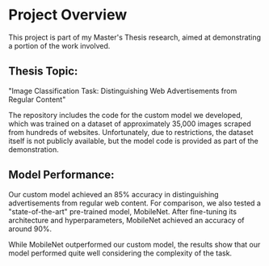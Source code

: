 # __Project Overview__
This project is part of my Master's Thesis research, aimed at demonstrating a portion of the work involved.

## __Thesis Topic__:
"Image Classification Task: Distinguishing Web Advertisements from Regular Content"

The repository includes the code for the custom model we developed, which was trained on a dataset of approximately 35,000 images scraped from hundreds of websites. Unfortunately, due to restrictions, the dataset itself is not publicly available, but the model code is provided as part of the demonstration.

## __Model Performance:__
Our custom model achieved an 85% accuracy in distinguishing advertisements from regular web content. For comparison, we also tested a "state-of-the-art" pre-trained model, MobileNet. After fine-tuning its architecture and hyperparameters, MobileNet achieved an accuracy of around 90%.

While MobileNet outperformed our custom model, the results show that our model performed quite well considering the complexity of the task.
